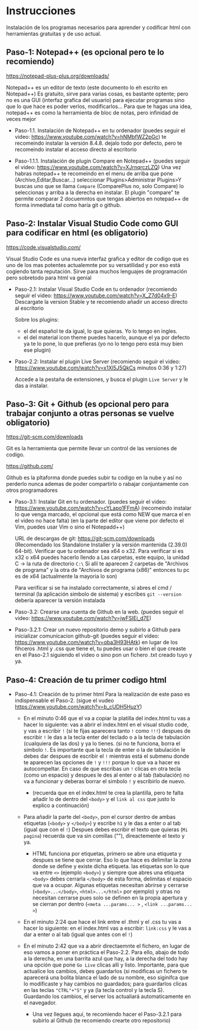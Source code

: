 # Instrucciones

Instalación de los programas necesarios para aprender y codificar html con herramientas gratuitas y de uso actual.

## Paso-1: Notepad++ (es opcional pero te lo recomiendo)
  https://notepad-plus-plus.org/downloads/
  
  Notepad++ es un editor de texto (este documento lo eh escrito en Notepad++)
	Es gratuito, sirve para varias cosas, es bastante optente; pero no es una GUI (interfaz grafica del usuario) para ejecutar programas
	sino que lo que hace es poder verlos, modificarlos...
	Para que te hagas una idea, notepad++ es como la herramienta de bloc de notas, pero infinidad de veces mejor
	
- Paso-1.1. Instalación de Notepad++ en tu ordenador
  (puedes seguir el video: https://www.youtube.com/watch?v=hNMbfWZ2pGc)
  te recomeindo instalar la versión 8.4.8.
  dejalo todo por defecto, pero te recomeindo instalar el acceso directo al escritorio
	
- Paso-1.1.1. Instalación de plugin Compare en Notepad++
  (puedes seguir el video: https://www.youtube.com/watch?v=XJrnqrczLZQ)
  Una vez habras notepad++ te recomeindo en el menu de arriba que pone (Archivo,Editar,Buscar...) seleccionar 
  Plugins>Administrar Plugins>Y buscas uno que se llama ```Compare``` (ComparePlus no, solo Compare) lo seleccionas y arriba a la derecha en instalar.
  El plugin "compare" te permite comparar 2 docuemntos que tengas abiertos en notepad++ de forma inmediata tal como haría git o github.
		
## Paso-2: Instalar Visual Studio Code como GUI para codificar en html (es obligatorio)
  https://code.visualstudio.com/
  
  Visual Studio Code 	es una nueva interfaz grafica y editor de codigo que es uno de los mas potentes actualemnte por su versatilidad
  y por eso está cogiendo tanta reputación. Sirve para muchos lenguajes de programación pero sobretodo para html va genial
	
- Paso-2.1: Instalar Visual Studio Code en tu ordenador
  (recomiendo seguir el video: https://www.youtube.com/watch?v=X_Z7d04x9-E)
  Descargate la version Stable y te recomiendo añadir un acceso directo al escritorio
	
  Sobre los plugins:
    - el del español te da igual, lo que quieras. Yo lo tengo en ingles.
    - el del material icon theme puedes hacerlo, aunque el ya por defecto ya te lo pone, lo que prefieras (yo no lo tengo pero está muy bien ese plugin)
	
- Paso-2.2: Instalar el plugin Live Server
  (recomiendo seguir el video: https://www.youtube.com/watch?v=x1Xl5J5QkCs minutos 0:36 y 1:27)
  
  Accede a la pestaña de extensiones, y busca el plugin ```Live Server``` y le das a instalar. 


## Paso-3: Git + Github (es opcional pero para trabajar conjunto a otras personas se vuelve obligatorio)
  https://git-scm.com/downloads
  
  Git 	es la herramienta que permite llevar un control de las versiones de codigo.
	
  https://github.com/
  
  Github 	es la pltaforma donde puedes subir tu codigo en la nube y así no perderlo nunca ademas 
			de poder compartirlo o rabajar conjuntamente con otros programadores
			
  - Paso-3.1: Instalar Git en tu ordenador. 
    (puedes seguir el video: https://www.youtube.com/watch?v=cYLapo1FFmA)
      (recomeindo instalar lo que venga marcado, el opcional que está como NEW que marca el en el video no hace falta)
      (en la parte del editor que viene por defecto el Vim, puedes usar Vim o sino el Notepadd++)
      
    URL de descargas de git: https://git-scm.com/downloads
    (Recomendado los Standalone Installer y la versión mantenida (2.39.0) 64-bit). Verificar que tu ordenador sea x64 o x32.
    Para verificar si es x32 o x64 puedes hacerlo llendo a Las carpetas,  este equipo, la unidad C -> la ruta de directorio ```C:\```
    Si allí te aparecen 2 carpetas de "Archivos de programa" y la otra de "Archivos de programa (x86)" entonces tu pc es de x64 (actualmente la mayoria lo son)

    Para verificar si se ha instalado correctamente, 
    si abres el cmd / terminal (la aplicación simbolo de sistema) y escribes ```git --version``` debería aparecer la versión instalada
		
		
  - Paso-3.2: Crearse una cuenta de Github en la web.
		(puedes seguir el video: https://www.youtube.com/watch?v=jwFSIEi_d7E)
	
  - Paso-3.2.1: Crear un nuevo repositorio demo y subirlo a Github para inicializar comunicacion github-git
		(puedes seguir el video: https://www.youtube.com/watch?v=qba3H93HAtk)
		en lugar de los fihceros .html y .css que tiene el, tu puedes usar o bien el que creaste en el Paso-2.1 siguiendo el video o sino pon un fichero .txt creado tuyo y ya.

## Paso-4: Creación de tu primer codigo html
	
  - Paso-4.1: Creación de tu primer html
		Para la realización de este paso es indispensable el Paso-2.
		(sigue el vudeo https://www.youtube.com/watch?v=b_cUDH5HuzY)
    
      - En el minuto 0:46 que el va a copiar la platilla del index.html tu vas a hacer lo siguiente:
      vas a abrir el index.html en el visual studio code, y vas a escribir ```!``` (si te fijas aparecera tanto ```!``` como ```!!!```)
      despues de escribir ```!``` le das a la tecla enter del teclado o a la tecla de tabulación (cualquiera de las dos) y ya lo tienes.
      (si no te funciona, borra el simbolo ```!```. Es importante que la tecla de enter o la de tabulación le debes dar despues de escribir el ```!```
      mientras está el submenu donde te aparecen las opciones de ```!``` y ```!!!``` porque lo que va a hacer es autocompeltar. En caso de que escribas un 
      ```!``` clicas en otra tecla (como un espacio) y despues le des al enter o al tab (tabulación) no va a funcionar y deberas borrar el simbolo ```!``` 
      y escribirlo de  nuevo.

        - (recuerda que en el index.html te crea la plantilla, pero te falta añadir lo de dentro del ```<body>``` y el ```link al css``` que justo lo explico a continuación)
		
      - Para añadir la parte del ```<body>```, pon el cursor dentro de ambas etiquetas (```<body>``` y ```</body>```) y escribe ```h1``` y le das a enter o al tab (igual que con el ```!```)
      Despues debes escribir el texto que quieras (```Mi pagina```) recuerda que va sin comillas (""), direactemente el texto y ya.
		
        - HTML funciona por etiquetas, primero se abre una etiqueta y despues se tiene que cerrar. 
        Eso lo que hace es delimitar la zona donde se define y existe dicha etiqueta. las etiquetas son lo que va entre ```<>``` (ejemplo ```<body>```)
        y siempre que abres una etiqueta ```<body>``` debes cerrarla ```</body>``` de esta forma, delimitas el espacio que va a ocupar.
        Algunas etiquetas necesitan abrirse y cerrarse (```<body>...</body>```, ```<html>...</html>``` por ejemplo) y otras no necesitan cerrarse
        pues solo se definen en la propia apertura y se cierran por dentro (```<meta ...params... >``` , ```<link ...params... >```)
		
      - En el minuto 2:24 que hace el link entre el .thml y el .css tu vas a hacer lo siguiente:
      en el index.html vas a escribir: ```link:css``` y le vas a dar a enter o al tab (igual que antes con el ```!```)
		
      - En el minuto 2:42 que va a abrir directaemnte el fichero, en lugar de eso vamos a poner en práctica el Paso-2.2.
      Para ello, abajo de todo a la derecha, en una barrita azul que hay, a la derecha del todo hay una opción que pone ```Go Live``` clicas allí y listo.
      Importante, para que actualice los cambios, debes guardarlos (si modificas un fichero te aparecerá una bolita blanca el lado de su nombre, eso
      siginifca que lo modificaste y hay cambios no guardados; para guardarlos clicas en las teclas ```"CTRL"+"S"``` y ya (la tecla control y la tecla S).
      Guardando los cambios, el server los actualiará automaticamente en el navegador.
      
        - Una vez llegues aquí, te recomiendo hacer el Paso-3.2.1 para subirlo al Github (te recomiendo crearte otro repositorio)
